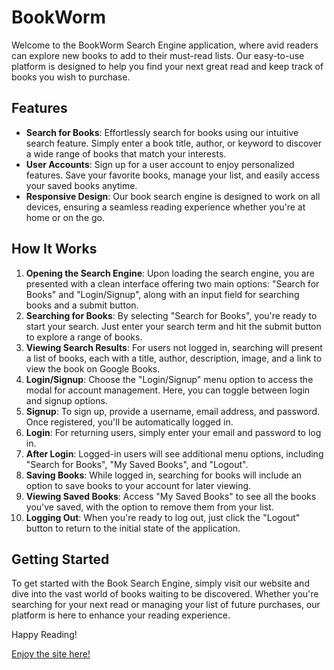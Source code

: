 # BookWorm

Welcome to the BookWorm Search Engine application, where avid readers can explore new books to add to their must-read lists. Our easy-to-use platform is designed to help you find your next great read and keep track of books you wish to purchase.

## Features

- **Search for Books**: Effortlessly search for books using our intuitive search feature. Simply enter a book title, author, or keyword to discover a wide range of books that match your interests.
- **User Accounts**: Sign up for a user account to enjoy personalized features. Save your favorite books, manage your list, and easily access your saved books anytime.
- **Responsive Design**: Our book search engine is designed to work on all devices, ensuring a seamless reading experience whether you're at home or on the go.

## How It Works

1. **Opening the Search Engine**: Upon loading the search engine, you are presented with a clean interface offering two main options: "Search for Books" and "Login/Signup", along with an input field for searching books and a submit button.
2. **Searching for Books**: By selecting "Search for Books", you're ready to start your search. Just enter your search term and hit the submit button to explore a range of books.
3. **Viewing Search Results**: For users not logged in, searching will present a list of books, each with a title, author, description, image, and a link to view the book on Google Books.
4. **Login/Signup**: Choose the "Login/Signup" menu option to access the modal for account management. Here, you can toggle between login and signup options.
5. **Signup**: To sign up, provide a username, email address, and password. Once registered, you'll be automatically logged in.
6. **Login**: For returning users, simply enter your email and password to log in.
7. **After Login**: Logged-in users will see additional menu options, including "Search for Books", "My Saved Books", and "Logout".
8. **Saving Books**: While logged in, searching for books will include an option to save books to your account for later viewing.
9. **Viewing Saved Books**: Access "My Saved Books" to see all the books you've saved, with the option to remove them from your list.
10. **Logging Out**: When you're ready to log out, just click the "Logout" button to return to the initial state of the application.

## Getting Started

To get started with the Book Search Engine, simply visit our website and dive into the vast world of books waiting to be discovered. Whether you're searching for your next read or managing your list of future purchases, our platform is here to enhance your reading experience.

Happy Reading!

[Enjoy the site here!]()
